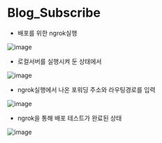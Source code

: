 # Blog_Subscribe

* 배포를 위한 ngrok실행

![image](https://user-images.githubusercontent.com/26988563/183256720-ff439d84-1778-4e6a-9353-8fdd3cbfe4c9.png)

* 로컬서버를 실행시켜 둔 상태에서

![image](https://user-images.githubusercontent.com/26988563/183256838-e486657e-219d-4020-ba89-e4e105451309.png)

* ngrok실행에서 나온 포워딩 주소와 라우팅경로를 입력

![image](https://user-images.githubusercontent.com/26988563/183256880-2292c941-01ca-44f3-9f77-000f33f7eb26.png)

* ngrok을 통해 배포 테스트가 완료된 상태

![image](https://user-images.githubusercontent.com/26988563/183257206-ff204fe5-bd03-411e-a26f-95718e0d4fdc.png)

